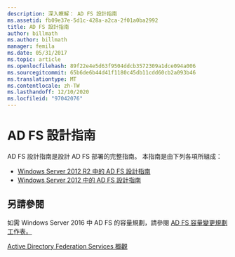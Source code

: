 ```yaml
---
description: 深入瞭解： AD FS 設計指南
ms.assetid: fb09e37e-5d1c-428a-a2ca-2f01a0ba2992
title: AD FS 設計指南
author: billmath
ms.author: billmath
manager: femila
ms.date: 05/31/2017
ms.topic: article
ms.openlocfilehash: 89f22e4e5d63f9504ddcb3572309a1dce094a006
ms.sourcegitcommit: 65b6de6b44d41f1180c45db11cdd60cb2a093b46
ms.translationtype: MT
ms.contentlocale: zh-TW
ms.lasthandoff: 12/10/2020
ms.locfileid: "97042076"
---
```

# <a name="ad-fs-design-guide"></a>AD FS 設計指南



AD FS 設計指南是設計 AD FS 部署的完整指南。  本指南是由下列各項所組成：

-   [Windows Server 2012 R2 中的 AD FS 設計指南](AD-FS-Design-Guide-in-Windows-Server-2012-R2.md)
-   [Windows Server 2012 中的 AD FS 設計指南](AD-FS-Design-Guide-in-Windows-Server-2012.md)



## <a name="see-also"></a>另請參閱
如需 Windows Server 2016 中 AD FS 的容量規劃，請參閱 [AD FS 容量變更規劃工作表。](https://adfsdocs.blob.core.windows.net/adfs/ADFSCapacity2016.xlsx)

[Active Directory Federation Services 概觀](../../Active-Directory-Federation-Services.md)
